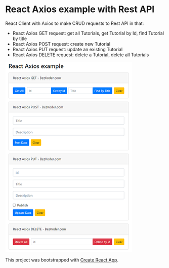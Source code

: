 # React Axios example with Rest API

React Client with Axios to make CRUD requests to Rest API in that:

- React Axios GET request: get all Tutorials, get Tutorial by Id, find Tutorial by title
- React Axios POST request: create new Tutorial
- React Axios PUT request: update an existing Tutorial
- React Axios DELETE request: delete a Tutorial, delete all Tutorials

![react-axios-example](react-axios-example.png)

This project was bootstrapped with [Create React App](https://github.com/facebook/create-react-app).
